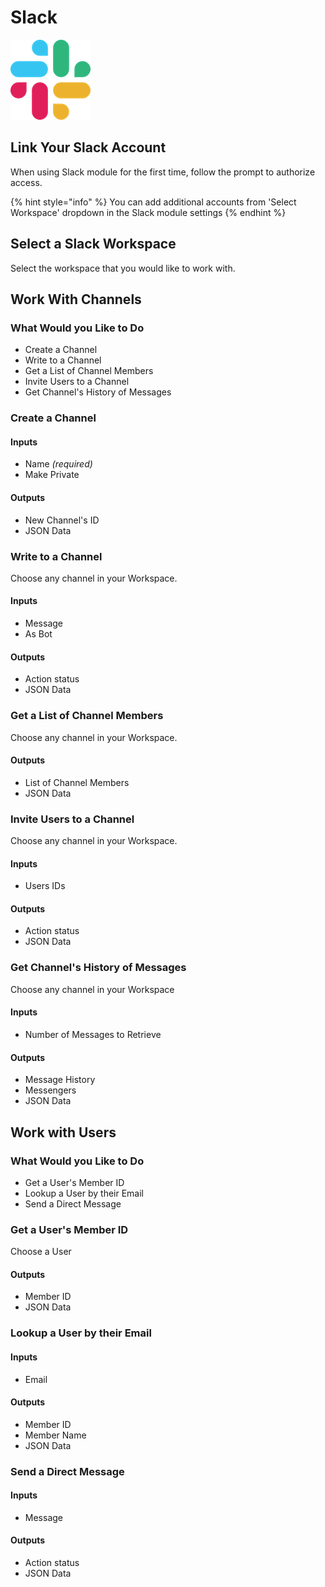# Slack

![Slack is where work flows.](../../.gitbook/assets/slack%20%281%29.png)



## Link Your Slack Account

When using Slack module for the first time, follow the prompt to authorize access.

{% hint style="info" %}
You can add additional accounts from 'Select Workspace' dropdown in the Slack module settings
{% endhint %}

## Select a Slack Workspace

Select the workspace that you would like to work with.

## Work With Channels

### What Would you Like to Do

* Create a Channel
* Write to a Channel
* Get a List of Channel Members
* Invite Users to a Channel
* Get Channel's History of Messages

### Create a Channel

#### Inputs

* Name _\(required\)_
* Make Private

#### Outputs

* New Channel's ID
* JSON Data

### Write to a Channel

Choose any channel in your Workspace.

#### Inputs

* Message
* As Bot

#### Outputs

* Action status
* JSON Data

### Get a List of Channel Members

Choose any channel in your Workspace.

#### Outputs

* List of Channel Members
* JSON Data

### Invite Users to a Channel

Choose any channel in your Workspace.

#### Inputs

* Users IDs

#### Outputs

* Action status
* JSON Data

### Get Channel's History of Messages

Choose any channel in your Workspace

#### Inputs

* Number of Messages to Retrieve

#### Outputs

* Message History
* Messengers
* JSON Data

## Work with Users

### What Would you Like to Do

* Get a User's Member ID
* Lookup a User by their Email
* Send a Direct Message

### Get a User's Member ID

Choose a User

#### Outputs

* Member ID
* JSON Data

### Lookup a User by their Email

#### Inputs

* Email

#### Outputs

* Member ID
* Member Name
* JSON Data

### Send a Direct Message

#### Inputs

* Message

#### Outputs

* Action status
* JSON Data

